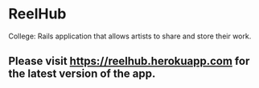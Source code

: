# ReelHub
College: Rails application that allows artists to share and store their work.

## Please visit https://reelhub.herokuapp.com for the latest version of the app.
